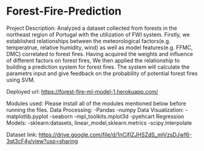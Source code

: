 # Forest-Fire-Prediction

Project Description: Analyzed a dataset collected from forests in the northeast region of Portugal with the utilization of FWI system. Firstly, we established relationships between the meteorological factors(e.g. temperatrue, relative humidity, wind) as well as model features(e.g. FFMC, DMC) correlated to forest fires. Having acquired the weights and influence of different factors on forest fires, We then applied the relationship to building a prediction system for forest fires. The system will calculate the parametrs input and give feedback on the probability of potential forest fires using SVM.

Deployed url: https://forest-fire-ml-model-1.herokuapp.com/

Modules used: Please install all of the modules mentioned below before running the files.
Data Processing:
-Pandas
-numpy
Data Visualization:
-matplotlib.pyplot
-seaborn
-mpl_toolkits.mplot3d
-pyehcart
Regression Models:
-sklearn:datasets, linear_model,sklearn.metrics
-scipy.interpolate

Dataset link:
https://drive.google.com/file/d/1nCjfIZJHSZdS_mlVzsDJwf6-3qt3cF4y/view?usp=sharing
